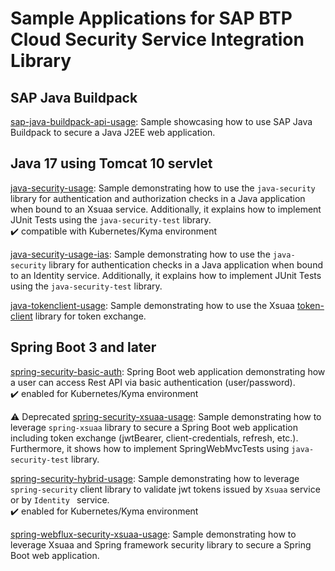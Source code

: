 # Sample Applications for SAP BTP Cloud Security Service Integration Library

## SAP Java Buildpack
[sap-java-buildpack-api-usage](./sap-java-buildpack-api-usage): Sample showcasing how to use SAP Java Buildpack to secure a Java J2EE web application.

## Java 17 using Tomcat 10 servlet
[java-security-usage](./java-security-usage): Sample demonstrating how to use the `java-security` library for authentication and authorization checks in a Java application when bound to an Xsuaa service. 
Additionally, it explains how to implement JUnit Tests using the `java-security-test` library.
</br>:heavy_check_mark: compatible with Kubernetes/Kyma environment<br/>

[java-security-usage-ias](./java-security-usage-ias): Sample demonstrating how to use the `java-security` library for authentication checks in a Java application 
when bound to an Identity service. Additionally, it explains how to implement JUnit Tests using the `java-security-test` library.

[java-tokenclient-usage](./java-tokenclient-usage): Sample demonstrating how to use the Xsuaa [token-client](/token-client) library for token exchange.

## Spring Boot 3 and later
[spring-security-basic-auth](./spring-security-basic-auth): Spring Boot web application demonstrating how a user can access Rest API via basic authentication (user/password).
</br>:heavy_check_mark: enabled for Kubernetes/Kyma environment

:warning: Deprecated [spring-security-xsuaa-usage](./spring-security-xsuaa-usage): Sample demonstrating how to leverage ``spring-xsuaa`` library to secure a Spring Boot web application including token exchange (jwtBearer, client-credentials, refresh, etc.).
Furthermore, it shows how to implement SpringWebMvcTests using `java-security-test` library.

[spring-security-hybrid-usage](./spring-security-hybrid-usage): Sample demonstrating how to leverage ```spring-security``` client library to validate jwt tokens issued by ```Xsuaa``` service or by ```Identity ``` service.
</br>:heavy_check_mark: enabled for Kubernetes/Kyma environment

[spring-webflux-security-xsuaa-usage](./spring-webflux-security-xsuaa-usage): Sample demonstrating how to leverage Xsuaa and Spring framework security library to secure a Spring Boot web application.
